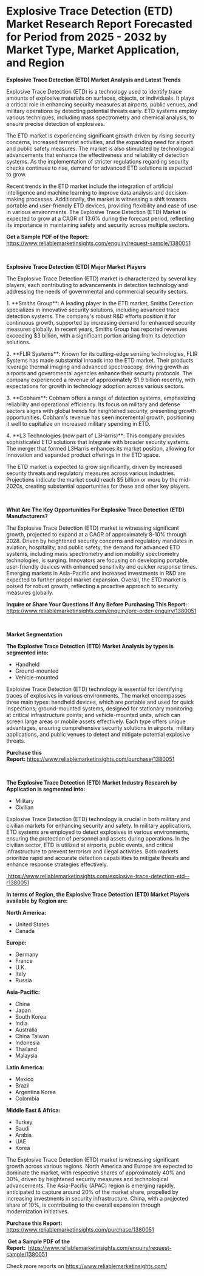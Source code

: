 <p><h1>Explosive Trace Detection (ETD) Market Research Report Forecasted for Period from 2025 -  2032 by Market Type, Market Application, and Region</h1></p><p><strong>Explosive Trace Detection (ETD) Market Analysis and Latest Trends</strong></p>
<p><p>Explosive Trace Detection (ETD) is a technology used to identify trace amounts of explosive materials on surfaces, objects, or individuals. It plays a critical role in enhancing security measures at airports, public venues, and military operations by detecting potential threats early. ETD systems employ various techniques, including mass spectrometry and chemical analysis, to ensure precise detection of explosives.</p><p>The ETD market is experiencing significant growth driven by rising security concerns, increased terrorist activities, and the expanding need for airport and public safety measures. The market is also stimulated by technological advancements that enhance the effectiveness and reliability of detection systems. As the implementation of stricter regulations regarding security checks continues to rise, demand for advanced ETD solutions is expected to grow.</p><p>Recent trends in the ETD market include the integration of artificial intelligence and machine learning to improve data analysis and decision-making processes. Additionally, the market is witnessing a shift towards portable and user-friendly ETD devices, providing flexibility and ease of use in various environments. The Explosive Trace Detection (ETD) Market is expected to grow at a CAGR of 13.6% during the forecast period, reflecting its importance in maintaining safety and security across multiple sectors.</p></p>
<p><strong>Get a Sample PDF of the Report:&nbsp;</strong> <a href="https://www.reliablemarketinsights.com/enquiry/request-sample/1380051?utm_campaign=2189&utm_medium=2&utm_source=Github&utm_content=ia&utm_term=24022025&utm_id=explosive-trace-detection-etd">https://www.reliablemarketinsights.com/enquiry/request-sample/1380051</a></p>
<p>&nbsp;</p>
<p><strong>Explosive Trace Detection (ETD) Major Market Players</strong></p>
<p><p>The Explosive Trace Detection (ETD) market is characterized by several key players, each contributing to advancements in detection technology and addressing the needs of governmental and commercial security sectors. </p><p>1. **Smiths Group**: A leading player in the ETD market, Smiths Detection specializes in innovative security solutions, including advanced trace detection systems. The company's robust R&D efforts position it for continuous growth, supported by increasing demand for enhanced security measures globally. In recent years, Smiths Group has reported revenues exceeding $3 billion, with a significant portion arising from its detection solutions.</p><p>2. **FLIR Systems**: Known for its cutting-edge sensing technologies, FLIR Systems has made substantial inroads into the ETD market. Their products leverage thermal imaging and advanced spectroscopy, driving growth as airports and governmental agencies enhance their security protocols. The company experienced a revenue of approximately $1.9 billion recently, with expectations for growth in technology adoption across various sectors.</p><p>3. **Cobham**: Cobham offers a range of detection systems, emphasizing reliability and operational efficiency. Its focus on military and defense sectors aligns with global trends for heightened security, presenting growth opportunities. Cobham's revenue has seen incremental growth, positioning it well to capitalize on increased military spending in ETD.</p><p>4. **L3 Technologies (now part of L3Harris)**: This company provides sophisticated ETD solutions that integrate with broader security systems. The merger that formed L3Harris enhances its market position, allowing for innovation and expanded product offerings in the ETD space.</p><p>The ETD market is expected to grow significantly, driven by increased security threats and regulatory measures across various industries. Projections indicate the market could reach $5 billion or more by the mid-2020s, creating substantial opportunities for these and other key players.</p></p>
<p>&nbsp;</p>
<p><strong>What Are The Key Opportunities For Explosive Trace Detection (ETD) Manufacturers?</strong></p>
<p><p>The Explosive Trace Detection (ETD) market is witnessing significant growth, projected to expand at a CAGR of approximately 8-10% through 2028. Driven by heightened security concerns and regulatory mandates in aviation, hospitality, and public safety, the demand for advanced ETD systems, including mass spectrometry and ion mobility spectrometry technologies, is surging. Innovators are focusing on developing portable, user-friendly devices with enhanced sensitivity and quicker response times. Emerging markets in Asia-Pacific and increased investments in R&D are expected to further propel market expansion. Overall, the ETD market is poised for robust growth, reflecting a proactive approach to security measures globally.</p></p>
<p><strong>Inquire or Share Your Questions If Any Before Purchasing This Report:</strong> <a href="https://www.reliablemarketinsights.com/enquiry/pre-order-enquiry/1380051?utm_campaign=2189&utm_medium=2&utm_source=Github&utm_content=ia&utm_term=24022025&utm_id=explosive-trace-detection-etd">https://www.reliablemarketinsights.com/enquiry/pre-order-enquiry/1380051</a></p>
<p>&nbsp;</p>
<p><strong>Market Segmentation</strong></p>
<p><strong>The Explosive Trace Detection (ETD) Market Analysis by types is segmented into:</strong></p>
<p><ul><li>Handheld</li><li>Ground-mounted</li><li>Vehicle-mounted</li></ul></p>
<p><p>Explosive Trace Detection (ETD) technology is essential for identifying traces of explosives in various environments. The market encompasses three main types: handheld devices, which are portable and used for quick inspections; ground-mounted systems, designed for stationary monitoring at critical infrastructure points; and vehicle-mounted units, which can screen large areas or mobile assets effectively. Each type offers unique advantages, ensuring comprehensive security solutions in airports, military applications, and public venues to detect and mitigate potential explosive threats.</p></p>
<p><strong>Purchase this Report:&nbsp;</strong><a href="https://www.reliablemarketinsights.com/purchase/1380051?utm_campaign=2189&utm_medium=2&utm_source=Github&utm_content=ia&utm_term=24022025&utm_id=explosive-trace-detection-etd">https://www.reliablemarketinsights.com/purchase/1380051</a></p>
<p>&nbsp;</p>
<p><strong>The Explosive Trace Detection (ETD) Market Industry Research by Application is segmented into:</strong></p>
<p><ul><li>Military</li><li>Civilian</li></ul></p>
<p><p>Explosive Trace Detection (ETD) technology is crucial in both military and civilian markets for enhancing security and safety. In military applications, ETD systems are employed to detect explosives in various environments, ensuring the protection of personnel and assets during operations. In the civilian sector, ETD is utilized at airports, public events, and critical infrastructure to prevent terrorism and illegal activities. Both markets prioritize rapid and accurate detection capabilities to mitigate threats and enhance response strategies effectively.</p></p>
<p><a href="https://www.reliablemarketinsights.com/explosive-trace-detection-etd--r1380051?utm_campaign=2189&utm_medium=2&utm_source=Github&utm_content=ia&utm_term=24022025&utm_id=explosive-trace-detection-etd">&nbsp;https://www.reliablemarketinsights.com/explosive-trace-detection-etd--r1380051</a></p>
<p><strong>In terms of Region, the Explosive Trace Detection (ETD) Market Players available by Region are:</strong></p>
<p>
    <p> <strong> North America: </strong>
        <ul>
            <li>United States</li>
            <li>Canada</li>
        </ul>
        </p> 
    <p> <strong> Europe: </strong>
        <ul>
            <li>Germany</li>
            <li>France</li>
            <li>U.K.</li>
            <li>Italy</li>
            <li>Russia</li>
        </ul>
        </p> 
    <p> <strong> Asia-Pacific: </strong>
        <ul>
            <li>China</li>
            <li>Japan</li>
            <li>South Korea</li>
            <li>India</li>
            <li>Australia</li>
            <li>China Taiwan</li>
            <li>Indonesia</li>
            <li>Thailand</li>
            <li>Malaysia</li>
        </ul>
        </p> 
    <p> <strong> Latin America: </strong>
        <ul>
            <li>Mexico</li>
            <li>Brazil</li>
            <li>Argentina Korea</li>
            <li>Colombia</li>
        </ul>
        </p> 
    <p> <strong> Middle East & Africa: </strong>
        <ul>
            <li>Turkey</li>
            <li>Saudi</li>
            <li>Arabia</li>
            <li>UAE</li>
            <li>Korea</li>
        </ul>
    </p>
    </p>
<p><p>The Explosive Trace Detection (ETD) market is witnessing significant growth across various regions. North America and Europe are expected to dominate the market, with respective shares of approximately 40% and 30%, driven by heightened security measures and technological advancements. The Asia-Pacific (APAC) region is emerging rapidly, anticipated to capture around 20% of the market share, propelled by increasing investments in security infrastructure. China, with a projected share of 10%, is contributing to the overall expansion through modernization initiatives.</p></p>
<p><strong>Purchase this Report: </strong><a href="https://www.reliablemarketinsights.com/purchase/1380051?utm_campaign=2189&utm_medium=2&utm_source=Github&utm_content=ia&utm_term=24022025&utm_id=explosive-trace-detection-etd">https://www.reliablemarketinsights.com/purchase/1380051</a></p>
<p>&nbsp;<strong>Get a Sample PDF of the Report:&nbsp;&nbsp;</strong><a href="https://www.reliablemarketinsights.com/enquiry/request-sample/1380051?utm_campaign=2189&utm_medium=2&utm_source=Github&utm_content=ia&utm_term=24022025&utm_id=explosive-trace-detection-etd">https://www.reliablemarketinsights.com/enquiry/request-sample/1380051</a></p>
<p><strong></strong></p>
<p>Check more reports on <a href="https://www.reliablemarketinsights.com/?utm_campaign=2189&utm_medium=2&utm_source=Github&utm_content=ia&utm_term=24022025&utm_id=explosive-trace-detection-etd">https://www.reliablemarketinsights.com/</a></p>